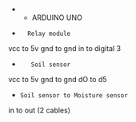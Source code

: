 * * ARDUINO UNO 

*       Relay module 

vcc to 5v
gnd to gnd
in to digital 3

*        Soil sensor 

vcc to 5v
gnd to gnd 
dO to d5

*     Soil sensor to Moisture sensor 

in to out (2 cables) 